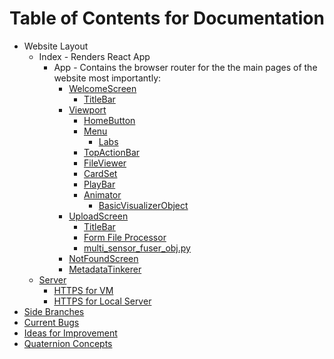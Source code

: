 # Table of Contents for Documentation

- Website Layout
    - Index - Renders React App
        - App - Contains the browser router for the the main pages of the website most importantly:
            - [WelcomeScreen](subpages/WelcomeScreen.md)
                - [TitleBar](subpages/TitleBar.md)
            - [Viewport](subpages/Viewport.md)
                - [HomeButton](subpages/HomeButton.md)
                - [Menu](subpages/Menu.md)
                    - [Labs](subpages/Labs.md)
                - [TopActionBar](subpages/TopActionBar.md)
                - [FileViewer](subpages/FileViewer.md)
                - [CardSet](subpages/CardSet.md)
                - [PlayBar](subpages/PlayBar.md)
                - [Animator](subpages/Animator.md)
                    - [BasicVisualizerObject](subpages/VisualizerObject.md)
            - [UploadScreen](subpages/UploadScreen.md)
                - [TitleBar](subpages/TitleBar.md)
                - [Form File Processor](subpages/FormFileProcessor.md)
                - [multi_sensor_fuser_obj.py](subpages/MultiSensorFuserObj.md)
            - [NotFoundScreen](subpages/NotFoundScreen.md)
            - [MetadataTinkerer](subpages/MetadataTinkerer.md)
    - [Server](subpages/Server.md)
        - [HTTPS for VM](subpages/https-guide.md)
        - [HTTPS for Local Server](subpages/local-server-https-guide.md)
- [Side Branches](subpages/Branches.md)
- [Current Bugs](subpages/CurrentBugs.md)
- [Ideas for Improvement](subpages/ImprovementIdeas.md)
- [Quaternion Concepts](subpages/Quaternions.md)
